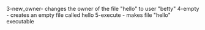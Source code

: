 3-new_owner- changes the owner of the file "hello" to user "betty"
4-empty - creates an empty file called hello
5-execute - makes file "hello" executable
